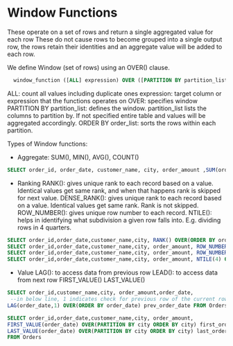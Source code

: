 # Window Functions
These operate on a set of rows and return a single aggregated value for each row
These do not cause rows to become grouped into a single output row, the rows retain their identities and an aggregate value will be added to each row.

We define Window (set of rows) using an OVER() clause.
```sql
  window_function ([ALL] expression) OVER ([PARTITION BY partition_list] [ORDER BY order_list])
```
  ALL: count all values including duplicate ones
  expression: target column or expression that the functions operates on
  OVER: specifies window
  PARTITION BY partition_list: defines the window. partition_list lists the columns to partition by. If not specified entire table and values will be aggregated accordingly.
  ORDER BY order_list: sorts the rows within each partition.

Types of Window functions:
- Aggregate: SUM(), MIN(), AVG(), COUNT()
```sql
SELECT order_id, order_date, customer_name, city, order_amount ,SUM(order_amount) OVER(PARTITION BY city) as grand_total FROM Orders
```

- Ranking
RANK(): gives unique rank to each record based on a value. Identical values get same rank, and when that happens rank is skipped for next value.
DENSE_RANK(): gives unique rank to each record based on a value. Identical values get same rank. Rank is not skipped.
ROW_NUMBER(): gives unique row number to each record.
NTILE(): helps in identifying what subdivision a given row falls into. E.g. dividing rows in 4 quarters.
```sql
SELECT order_id,order_date,customer_name,city, RANK() OVER(ORDER BY order_amount DESC) MyRank FROM Orders
SELECT order_id,order_date,customer_name,city, order_amount, ROW_NUMBER() OVER(ORDER BY order_id) [row_number] FROM Orders
SELECT order_id,order_date,customer_name,city, order_amount, ROW_NUMBER() OVER(PARTITION BY city ORDER BY order_amount DESC) [row_number] FROM Orders
SELECT order_id,order_date,customer_name,city, order_amount, NTILE(4) OVER(ORDER BY order_amount) [row_number] FROM Orders
```



- Value
LAG(): to access data from previous row
LEAD(): to access data from next row
FIRST_VALUE()
LAST_VALUE()
```sql
SELECT order_id,customer_name,city, order_amount,order_date,
 --in below line, 1 indicates check for previous row of the current row
LAG(order_date,1) OVER(ORDER BY order_date) prev_order_date FROM Orders

SELECT order_id,order_date,customer_name,city, order_amount,
FIRST_VALUE(order_date) OVER(PARTITION BY city ORDER BY city) first_order_date,
LAST_VALUE(order_date) OVER(PARTITION BY city ORDER BY city) last_order_date
FROM Orders
```




